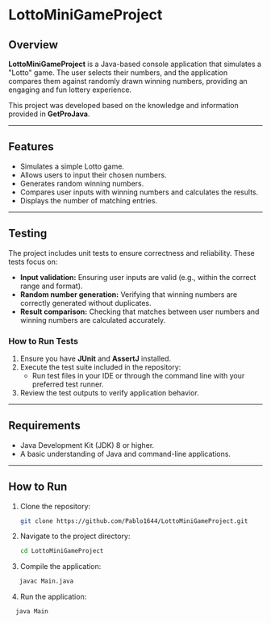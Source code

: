 # LottoMiniGameProject

## Overview

**LottoMiniGameProject** is a Java-based console application that simulates a "Lotto" game. The user selects their numbers, and the application compares them against randomly drawn winning numbers, providing an engaging and fun lottery experience.

This project was developed based on the knowledge and information provided in **GetProJava**.

---

## Features

- Simulates a simple Lotto game.
- Allows users to input their chosen numbers.
- Generates random winning numbers.
- Compares user inputs with winning numbers and calculates the results.
- Displays the number of matching entries.

---

## Testing

The project includes unit tests to ensure correctness and reliability. These tests focus on:

- **Input validation:** Ensuring user inputs are valid (e.g., within the correct range and format).
- **Random number generation:** Verifying that winning numbers are correctly generated without duplicates.
- **Result comparison:** Checking that matches between user numbers and winning numbers are calculated accurately.

### How to Run Tests
1. Ensure you have **JUnit** and **AssertJ** installed.
2. Execute the test suite included in the repository:
   - Run test files in your IDE or through the command line with your preferred test runner.
3. Review the test outputs to verify application behavior.

---

## Requirements

- Java Development Kit (JDK) 8 or higher.
- A basic understanding of Java and command-line applications.

---

## How to Run

1. Clone the repository:  
   ```bash
   git clone https://github.com/Pablo1644/LottoMiniGameProject.git
   ```

2. Navigate to the project directory:  
   ```bash
   cd LottoMiniGameProject
   ```
3. Compile the application:

```bash
   javac Main.java
   ```
4. Run the application:
 ```bash
   java Main
 ```
